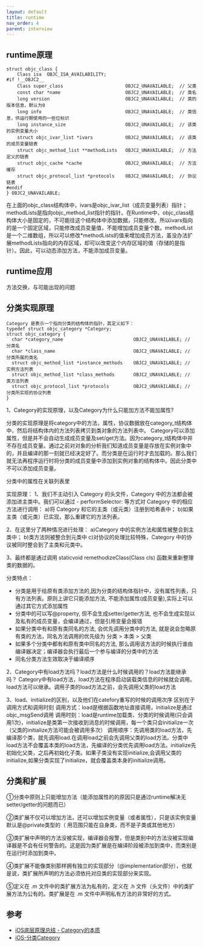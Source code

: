 ```yaml
---
layout: default
title: runtime
nav_order: 4
parent: interview
---
```


## runtime原理

~~~
struct objc_class {
    Class isa  OBJC_ISA_AVAILABILITY;
#if !__OBJC2__
    Class super_class                       OBJC2_UNAVAILABLE;  // 父类
    const char *name                        OBJC2_UNAVAILABLE;  // 类名
    long version                            OBJC2_UNAVAILABLE;  // 类的版本信息，默认为0
    long info                               OBJC2_UNAVAILABLE;  // 类信息，供运行期使用的一些位标识
    long instance_size                      OBJC2_UNAVAILABLE;  // 该类的实例变量大小
    struct objc_ivar_list *ivars            OBJC2_UNAVAILABLE;  // 该类的成员变量链表
    struct objc_method_list **methodLists   OBJC2_UNAVAILABLE;  // 方法定义的链表
    struct objc_cache *cache                OBJC2_UNAVAILABLE;  // 方法缓存
    struct objc_protocol_list *protocols    OBJC2_UNAVAILABLE;  // 协议链表
#endif
} OBJC2_UNAVAILABLE;
~~~

在上面的objc_class结构体中，ivars是objc_ivar_list（成员变量列表）指针；methodLists是指向objc_method_list指针的指针。在Runtime中，objc_class结构体大小是固定的，不可能往这个结构体中添加数据，只能修改。所以ivars指向的是一个固定区域，只能修改成员变量值，不能增加成员变量个数。methodList是一个二维数组，所以可以修改*methodLists的值来增加成员方法，虽没办法扩展methodLists指向的内存区域，却可以改变这个内存区域的值（存储的是指针）。因此，可以动态添加方法，不能添加成员变量。

## runtime应用
方法交换，与可能出现的问题

## 分类实现原理

~~~
Category 是表示一个指向分类的结构体的指针，其定义如下：
typedef struct objc_category *Category;
struct objc_category {
  char *category_name                          OBJC2_UNAVAILABLE; // 分类名
  char *class_name                             OBJC2_UNAVAILABLE; // 分类所属的类名
  struct objc_method_list *instance_methods    OBJC2_UNAVAILABLE; // 实例方法列表
  struct objc_method_list *class_methods       OBJC2_UNAVAILABLE; // 类方法列表
  struct objc_protocol_list *protocols         OBJC2_UNAVAILABLE; // 分类所实现的协议列表
}
~~~

1、Category的实现原理，以及Category为什么只能加方法不能加属性?

分类的实现原理是将category中的方法，属性，协议数据放在category_t结构体中，然后将结构体内的方法列表拷贝到类对象的方法列表中。
Category可以添加属性，但是并不会自动生成成员变量及set/get方法。因为category_t结构体中并不存在成员变量。通过之前对对象的分析我们知道成员变量是存放在实例对象中的，并且编译的那一刻就已经决定好了。而分类是在运行时才去加载的。那么我们就无法再程序运行时将分类的成员变量中添加到实例对象的结构体中。因此分类中不可以添加成员变量。

分类中的属性在关联列表里

实现原理：
1、我们不主动引入 Category 的头文件，Category 中的方法都会被添加进主类中。我们可以通过 - performSelector: 等方式对 Category 中的相应方法进行调用：
a)将 Category 和它的主类（或元类）注册到哈希表中；
b)如果主类（或元类）已实现，那么重建它的方法列表。

2、在这里分了两种情况进行处理：
a)Category 中的实例方法和属性被整合到主类中；
b)类方法则被整合到元类中
c)对协议的处理比较特殊，Category 中的协议被同时整合到了主类和元类中。

3、最终都是通过调用 staticvoid remethodizeClass(Class cls) 函数来重新整理类的数据的。

分类特点：
- 分类是用于给原有类添加方法的,因为分类的结构体指针中，没有属性列表，只有方法列表。原则上讲它只能添加方法, 不能添加属性(成员变量),实际上可以通过其它方式添加属性
- 分类中的可以写@property, 但不会生成setter/getter方法, 也不会生成实现以及私有的成员变量，会编译通过，但是引用变量会报错
- 如果分类中有和原有类同名的方法, 会优先调用分类中的方法, 就是说会忽略原有类的方法，同名方法调用的优先级为 分类 > 本类 > 父类
- 如果多个分类中都有和原有类中同名的方法, 那么调用该方法的时候执行谁由编译器决定；编译器会执行最后一个参与编译的分类中的方法
- 同名分类方法生效取决于编译顺序

2、Category中有load方法吗？load方法是什么时候调用的？load方法能继承吗？
Category中有load方法，load方法在程序启动装载类信息的时候就会调用。load方法可以继承。调用子类的load方法之前，会先调用父类的load方法

3、load、initialize的区别，以及他们在catefory重写的时候的调用次序
区别在于调用方式和调用时刻
调用方式：load是根据函数地址直接调用，initialize是通过objc_msgSend调用
调用时刻：load是runtime加载类、分类的时候调用(只会调用1次)，initialize是类第一次接收到消息的时候调用，每一个类只会initialize一次（父类的initialize方法可能会被调用多次）
调用顺序：先调用类的load方法，先编译那个类，就先调用load.在调用load之前会先调用父类的load方法。分类中load方法不会覆盖本类的load方法，先编译的分类优先调用load方法。initialize先初始化父类，之后再初始化子类。如果子类没有实现initialize,会调用父类的initialize,如果分类实现了initialize，就会覆盖类本身的initialize调用。

## 分类和扩展

①分类中原则上只能增加方法（能添加属性的的原因只是通过runtime解决无setter/getter的问题而已）

②类扩展不仅可以增加方法，还可以增加实例变量（或者属性），只是该实例变量默认是@private类型的（
用范围只能在自身类，而不是子类或其他地方）

③类扩展中声明的方法没被实现，编译器会报警，但是类别中的方法没被实现编译器是不会有任何警告的。这是因为类扩展是在编译阶段被添加到类中，而类别是在运行时添加到类中。

④类扩展不能像类别那样拥有独立的实现部分（@implementation部分），也就是说，类扩展所声明的方法必须依托对应类的实现部分来实现。

⑤定义在 .m 文件中的类扩展方法为私有的，定义在 .h 文件（头文件）中的类扩展方法为公有的。类扩展是在 .m 文件中声明私有方法的非常好的方式。



## 参考

- [iOS底层原理总结 - Category的本质](https://www.jianshu.com/p/fa66c8be42a2)
- [iOS-分类Category](https://www.jianshu.com/p/01911be8ce83)
